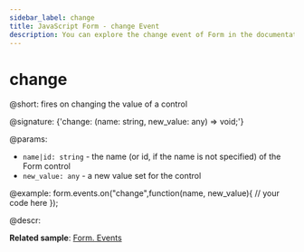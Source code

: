 ```yaml
---
sidebar_label: change
title: JavaScript Form - change Event 
description: You can explore the change event of Form in the documentation of the DHTMLX JavaScript UI library. Browse developer guides and API reference, try out code examples and live demos, and download a free 30-day evaluation version of DHTMLX Suite 7.
---
```


# change

@short: fires on changing the value of a control

@signature: {'change: (name: string, new_value: any) => void;'}

@params:
- `name|id: string` - the name (or id, if the name is not specified) of the Form control
- `new_value: any` - a new value set for the control

@example:
form.events.on("change",function(name, new_value){
	// your code here
});

@descr:

**Related sample**: [Form. Events](https://snippet.dhtmlx.com/vyipsaoa)
